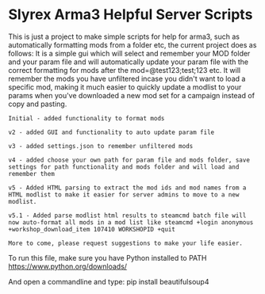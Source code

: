 # Slyrex Arma3 Helpful Server Scripts
 This is just a project to make simple scripts for help for arma3, such as automatically formatting mods from a folder etc, the current project does as follows:
 It is a simple gui which will select and remember your MOD folder and your param file and will automatically update your param file with the correct formatting for mods after the mod=@test123;test;123 etc.
    It will remember the mods you have unfiltered incase you didn't want to load a specific mod, making it much easier to quickly update a modlist to your params when you've downloaded a new mod set for a campaign instead of copy and pasting.


    Initial - added functionality to format mods

    v2 - added GUI and functionality to auto update param file

    v3 - added settings.json to remember unfiltered mods

    v4 - added choose your own path for param file and mods folder, save settings for path functionality and mods folder and will load and remember them

    v5 - Added HTML parsing to extract the mod ids and mod names from a HTML modlist to make it easier for server admins to move to a new modlist.

    v5.1 - Added parse modlist html results to steamcmd batch file will now auto-format all mods in a mod list like steamcmd +login anonymous +workshop_download_item 107410 WORKSHOPID +quit

    More to come, please request suggestions to make your life easier.


To run this file, make sure you have Python installed to PATH https://www.python.org/downloads/

And open a commandline and type: pip install beautifulsoup4